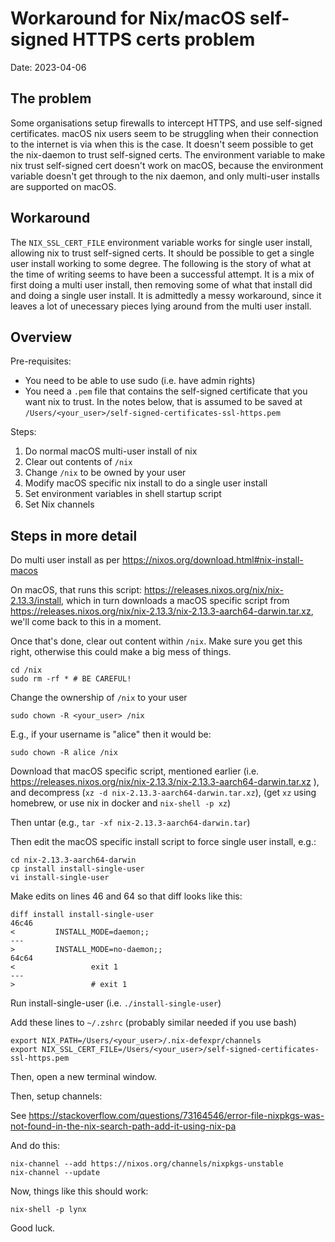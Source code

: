 # Workaround for Nix/macOS self-signed HTTPS certs problem

Date: 2023-04-06

## The problem
Some organisations setup firewalls to intercept HTTPS, and use self-signed certificates.  macOS nix users seem to be struggling when their connection to the internet is via when this is the case. It doesn't seem possible to get the nix-daemon to trust self-signed certs.  The environment variable to make nix trust self-signed cert doesn't work on macOS, because the environment variable doesn't get through to the nix daemon, and only multi-user installs are supported on macOS.  

## Workaround
The `NIX_SSL_CERT_FILE` environment variable works for single user install, allowing nix to trust self-signed certs. It should be possible to get a single user install working to some degree. The following is the story of what at the time of writing seems to have been a successful attempt. It is a mix of first doing a multi user install, then removing some of what that install did and doing a single user install.  It is admittedly a messy workaround, since it leaves a lot of unecessary pieces lying around from the multi user install.

## Overview
Pre-requisites:
* You need to be able to use sudo (i.e. have admin rights)
* You need a `.pem` file that contains the self-signed certificate that you want nix to trust.  In the notes below, that is assumed to be saved at `/Users/<your_user>/self-signed-certificates-ssl-https.pem`
	
Steps:
1) Do normal macOS multi-user install of nix
1) Clear out contents of `/nix`
1) Change `/nix` to be owned by your user
1) Modify macOS specific nix install to do a single user install
1) Set environment variables in shell startup script
1) Set Nix channels

## Steps in more detail
Do multi user install as per https://nixos.org/download.html#nix-install-macos

On macOS, that runs this script: https://releases.nixos.org/nix/nix-2.13.3/install, which in turn downloads a macOS specific script from https://releases.nixos.org/nix/nix-2.13.3/nix-2.13.3-aarch64-darwin.tar.xz, we'll come back to this in a moment.

Once that's done, clear out content within `/nix`.  Make sure you get this right, otherwise this could make a big mess of things.
```
cd /nix
sudo rm -rf * # BE CAREFUL!
```

Change the ownership of `/nix` to your user
```
sudo chown -R <your_user> /nix
```
E.g., if your username is "alice" then it would be:
```
sudo chown -R alice /nix
```

Download that macOS specific script, mentioned earlier (i.e. https://releases.nixos.org/nix/nix-2.13.3/nix-2.13.3-aarch64-darwin.tar.xz ), 
and decompress (`xz -d nix-2.13.3-aarch64-darwin.tar.xz`), (get `xz` using homebrew, or use nix in docker and `nix-shell -p xz`)

Then untar (e.g., `tar -xf nix-2.13.3-aarch64-darwin.tar`)

Then edit the macOS specific install script to force single user install, e.g.:
```
cd nix-2.13.3-aarch64-darwin
cp install install-single-user
vi install-single-user
```
Make edits on lines 46 and 64 so that diff looks like this:
```
diff install install-single-user
46c46
<         INSTALL_MODE=daemon;;
---
>         INSTALL_MODE=no-daemon;;
64c64
<                 exit 1
---
>                 # exit 1
```

Run install-single-user (i.e. `./install-single-user`)

Add these lines to `~/.zshrc` (probably similar needed if you use bash)
```
export NIX_PATH=/Users/<your_user>/.nix-defexpr/channels
export NIX_SSL_CERT_FILE=/Users/<your_user>/self-signed-certificates-ssl-https.pem
```

Then, open a new terminal window.

Then, setup channels:

See https://stackoverflow.com/questions/73164546/error-file-nixpkgs-was-not-found-in-the-nix-search-path-add-it-using-nix-pa

And do this:
```
nix-channel --add https://nixos.org/channels/nixpkgs-unstable
nix-channel --update
```

Now, things like this should work:
```
nix-shell -p lynx
```


Good luck.
